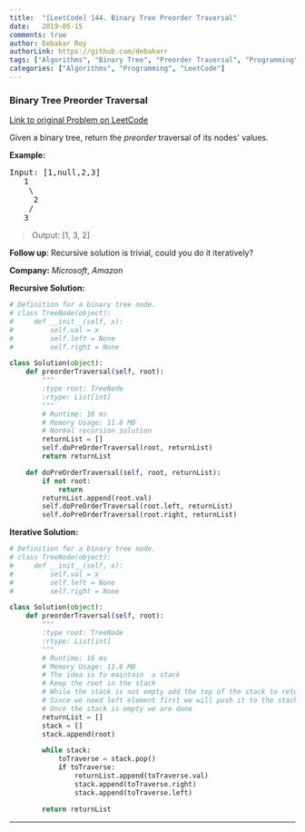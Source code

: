 ```yaml
---
title:  "[LeetCode] 144. Binary Tree Preorder Traversal"
date:   2019-05-15
comments: true
author: Debakar Roy
authorLink: https://github.com/debakarr
tags: ["Algorithms", "Binary Tree", "Preorder Traversal", "Programming"]
categories: ["Algorithms", "Programming", "LeetCode"]
---
```


### Binary Tree Preorder Traversal

[Link to original Problem on LeetCode](https://leetcode.com/problems/binary-tree-preorder-traversal/)

Given a binary tree, return the *preorder* traversal of its nodes' values.

**Example:**

<pre>Input: [1,null,2,3]
   1
    \
     2
    /
   3</pre>

>Output: [1, 3, 2]

**Follow up**: Recursive solution is trivial, could you do it iteratively?

**Company:**
*Microsoft*, *Amazon*

**Recursive Solution:**

```python
# Definition for a binary tree node.
# class TreeNode(object):
#     def __init__(self, x):
#         self.val = x
#         self.left = None
#         self.right = None

class Solution(object):
    def preorderTraversal(self, root):
        """
        :type root: TreeNode
        :rtype: List[int]
        """
        # Runtime: 16 ms
        # Memory Usage: 11.8 MB
        # Normal recursion solution
        returnList = []
        self.doPreOrderTraversal(root, returnList)
        return returnList

    def doPreOrderTraversal(self, root, returnList):
        if not root:
            return
        returnList.append(root.val)
        self.doPreOrderTraversal(root.left, returnList)
        self.doPreOrderTraversal(root.right, returnList)
```

**Iterative Solution:**

```python
# Definition for a binary tree node.
# class TreeNode(object):
#     def __init__(self, x):
#         self.val = x
#         self.left = None
#         self.right = None

class Solution(object):
    def preorderTraversal(self, root):
        """
        :type root: TreeNode
        :rtype: List[int]
        """
        # Runtime: 16 ms
        # Memory Usage: 11.6 MB
        # The idea is to maintain  a stack
        # Keep the root in the stack
        # While the stack is not empty add the top of the stack to returnList
        # Since we need left element first we will push it to the stack after right element
        # Once the stack is empty we are done
        returnList = []
        stack = []
        stack.append(root)

        while stack:
            toTraverse = stack.pop()
            if toTraverse:
                returnList.append(toTraverse.val)
                stack.append(toTraverse.right)
                stack.append(toTraverse.left)

        return returnList
```

<hr><br />
